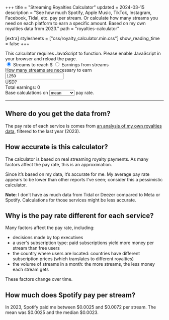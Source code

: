 +++
title = "Streaming Royalties Calculator"
updated = 2024-03-15
description = "See how much Spotify, Apple Music, TikTok, Instagram, Facebook, Tidal, etc. pay per stream. Or calculate how many streams you need on each platform to earn a specific amount. Based on my own royalties data from 2023."
path = "royalties-calculator"

[extra]
stylesheets = ["css/royalty_calculator.min.css"]
show_reading_time = false
+++

<noscript>
This calculator requires JavaScript to function. Please enable JavaScript in your browser and reload the page.
</noscript>

<form id="calculator" class="js">
    <div class="mode-selection">
        <input type="radio" id="calculateStreams" name="mode" value="CalculateStreams" checked>
        <label for="calculateStreams">Streams to reach $</label>
        <input type="radio" id="calculateEarnings" name="mode" value="CalculateEarnings">
        <label for="calculateEarnings">Earnings from streams</label>
    </div>
    <div id="calculator-content">
        <div id="question">How many streams are necessary to earn <div class="target-amount">
            <input type="number" id="target-amount" min="1" title="target amount to calculate streams necessary" inputmode="numeric" value=1250>
        </div> USD?</div>
        <div id="earnings-results" class="hidden">Total earnings: <span id="earnings-amount">0</span></div>
        <div id="results" class="results-grid"></div>
        <div>
            Base calculations on
            <select id="calculation-type" class="dropdown" name="calculation-type">
                <option value="Mean" selected>mean</option>
                <option value="Median">median</option>
                <option value="Min">minimum</option>
                <option value="Max">maximum</option>
            </select>
            pay rate.
        </div>
    </div>
<script src="/js/streamsMonthCalculator.min.js"></script>
</form>

---

## Where do you get the data from?

The pay rate of each service is comes from [an analysis of my own royalties data](/blog/data-analysis-music-streaming/), filtered to the last year (2023).

## How accurate is this calculator?

The calculator is based on real streaming royalty payments. As many factors affect the pay rate, this is an approximation.

Since it’s based on my data, it’s accurate for me. My average pay rate appears to be lower than other reports I’ve seen; consider this a pessimistic calculator.

**Note**: I don’t have as much data from Tidal or Deezer compared to Meta or Spotify. Calculations for those services might be less accurate.

## Why is the pay rate different for each service?

Many factors affect the pay rate, including:

- decisions made by top executives
- a user's subscription type: paid subscriptions yield more money per stream than free users
- the country where users are located: countries have different subscription prices (which translates to different royalties)
- the volume of streams in a month: the more streams, the less money each stream gets

These factors change over time.

## How much does Spotify pay per stream?

In 2023, Spotify paid me between $0.0025 and $0.0072 per stream. The mean was $0.0025 and the median $0.0023.
